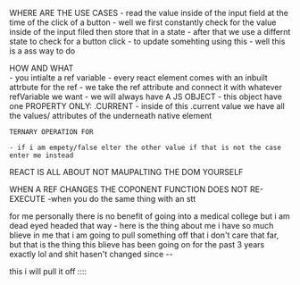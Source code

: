WHERE ARE THE USE  CASES
    - read the value inside of the input field at the time of the click of a button
    - well we first constantly check for the value inside of the input filed then store that in a state 
    - after that we use a differnt state to check for a button click - to update somehting using this
    - well this is a ass way to do

HOW AND WHAT   
    - you intialte a ref variable 
    - every react element comes with an inbuilt attrbute for the ref
    - we take the ref attribute and connect it with whatever refVariable we want 
    - we will always have  A JS OBJECT
        - this object have one PROPERTY ONLY: .CURRENT
        - inside of this .current value we have all the values/ attributes of the underneath native element 


    TERNARY OPERATION FOR 

    - if i am empety/false elter the other value if that is not the case enter me instead 

REACT IS ALL ABOUT NOT MAUPALTING THE DOM YOURSELF
    
WHEN A REF CHANGES THE COPONENT FUNCTION DOES NOT RE-EXECUTE
    -when you do the same thing with an stt

for me personally there is no benefit of going into a medical college but i am dead eyed headed that way - here is the thing about me i have so much blieve in me that i am going to pull something off that i don't care that far, but that is the thing this blieve has been going on for the past 3 years exactly lol and shit hasen't changed since --

this i will pull it off ::::

